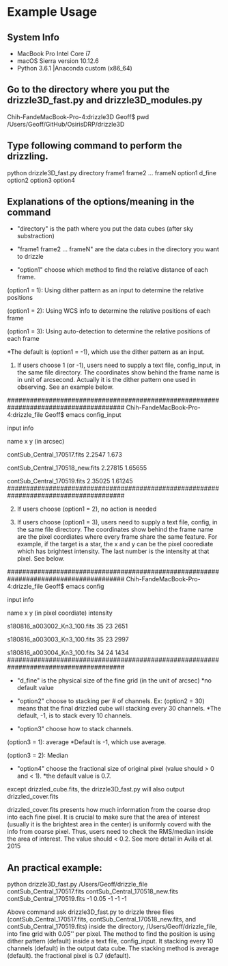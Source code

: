 # Example Usage

## System Info
- MacBook Pro Intel Core i7
- macOS Sierra version 10.12.6
- Python 3.6.1 |Anaconda custom (x86_64)


## Go to the directory where you put the drizzle3D_fast.py and drizzle3D_modules.py

Chih-FandeMacBook-Pro-4:drizzle3D Geoff$ pwd
/Users/Geoff/GitHub/OsirisDRP/drizzle3D

## Type following command to perform the drizzling.

python drizzle3D_fast.py directory frame1 frame2 ... frameN option1 d_fine option2 option3 option4


## Explanations of the options/meaning in the command

- "directory" is the path where you put the data cubes (after sky substraction)

- "frame1 frame2 ... frameN" are the data cubes in the directory you want to drizzle

- "option1" choose which method to find the relative distance of each frame.

(option1 = 1): Using dither pattern as an input to determine the relative positions

(option1 = 2): Using WCS info to determine the relative positions of each frame

(option1 = 3): Using auto-detection to determine the relative positions of each frame

*The default is (option1 = -1), which use the dither pattern as an input.

1. If users choose 1 (or -1), users need to supply a text file, config_input, in the same file directory. The coordinates show behind the frame name is in unit of arcsecond. Actually it is the dither pattern one used in observing. See an example below.

#######################################################################################
Chih-FandeMacBook-Pro-4:drizzle_file Geoff$ emacs config_input

input info

name x y (in arcsec)

contSub_Central_170517.fits 2.2547 1.673

contSub_Central_170518_new.fits 2.27815 1.65655

contSub_Central_170519.fits 2.35025 1.61245
#######################################################################################

2. If users choose (option1 = 2), no action is needed

3. If users choose (option1 = 3), users need to supply a text file, config, in the same file directory. The coordinates show behind the frame name are the pixel coordiates where every frame share the same feature. For example, if the target is a star, the x and y can be the pixel coorediate which has brightest intensity. The last number is the intensity at that pixel. See below.

#######################################################################################
Chih-FandeMacBook-Pro-4:drizzle_file Geoff$ emacs config

input info

name x y (in pixel coordiate) intensity

s180816_a003002_Kn3_100.fits 35 23 2651

s180816_a003003_Kn3_100.fits 35 23 2997

s180816_a003004_Kn3_100.fits 34 24 1434
#######################################################################################

- "d_fine" is the physical size of the fine grid (in the unit of arcsec) *no default value

- "option2" choose to stacking per # of channels. Ex: (option2 = 30) means that the final drizzled cube will stacking every 30 channels. *The default, -1, is to stack every 10 channels.

- "option3" choose how to stack channels.

(option3 = 1): average  *Default is -1, which use average.

(option3 = 2): Median


- "option4" choose the fractional size of original pixel (value should > 0 and < 1). *the default value is 0.7.

except drizzled_cube.fits, the drizzle3D_fast.py will also output drizzled_cover.fits

drizzled_cover.fits presents how much information from the coarse drop into each fine pixel. It is crucial to make sure that the area of interest (usually it is the brightest area in the center) is uniformly coverd with the info from coarse pixel. Thus, users need to check the RMS/median inside the area of interest. The value should < 0.2. See more detail in Avila et al. 2015



## An practical example:

python drizzle3D_fast.py /Users/Geoff/drizzle_file contSub_Central_170517.fits contSub_Central_170518_new.fits contSub_Central_170519.fits -1 0.05 -1 -1 -1

Above command ask drizzle3D_fast.py to drizzle three files (contSub_Central_170517.fits, contSub_Central_170518_new.fits, and contSub_Central_170519.fits) inside the directory, /Users/Geoff/drizzle_file, into fine grid with 0.05'' per pixel. The method to find the position is using dither pattern (default) inside a text file, config_input. It stacking every 10 channels (default) in the output data cube. The stacking method is average (default). the fractional pixel is 0.7 (default).

